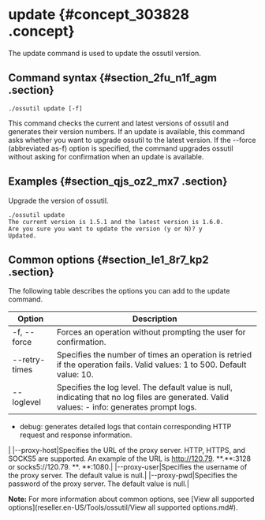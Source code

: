 # update {#concept_303828 .concept}

The update command is used to update the ossutil version.

## Command syntax {#section_2fu_n1f_agm .section}

``` {#codeblock_w45_f1b_5gz}
./ossutil update [-f]
```

This command checks the current and latest versions of ossutil and generates their version numbers. If an update is available, this command asks whether you want to upgrade ossutil to the latest version. If the --force \(abbreviated as-f\) option is specified, the command upgrades ossutil without asking for confirmation when an update is available.

## Examples {#section_qjs_oz2_mx7 .section}

Upgrade the version of ossutil.

``` {#codeblock_rgf_izs_9af}
./ossutil update 
The current version is 1.5.1 and the latest version is 1.6.0.
Are you sure you want to update the version (y or N)? y
Updated.
```

## Common options {#section_le1_8r7_kp2 .section}

The following table describes the options you can add to the update command.

|Option|Description|
|------|-----------|
|-f, --force|Forces an operation without prompting the user for confirmation.|
|--retry-times|Specifies the number of times an operation is retried if the operation fails. Valid values: 1 to 500. Default value: 10.|
|--loglevel|Specifies the log level. The default value is null, indicating that no log files are generated. Valid values: -   info: generates prompt logs.
-   debug: generates detailed logs that contain corresponding HTTP request and response information.

 |
|--proxy-host|Specifies the URL of the proxy server. HTTP, HTTPS, and SOCKS5 are supported. An example of the URL is http://120.79. \*\*.\*\*:3128 or socks5://120.79. \*\*. \*\*:1080.|
|--proxy-user|Specifies the username of the proxy server. The default value is null.|
|--proxy-pwd|Specifies the password of the proxy server. The default value is null.|

**Note:** For more information about common options, see [View all supported options](reseller.en-US/Tools/ossutil/View all supported options.md#).

